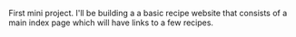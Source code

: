 First mini project. I'll be building a a basic recipe website that consists of a main index page which will have links to a few recipes.